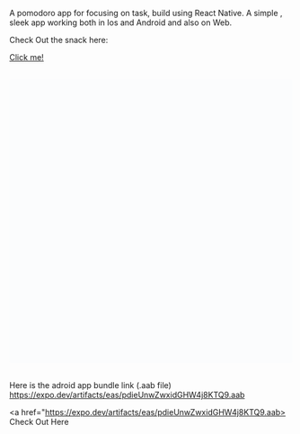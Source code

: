 A pomodoro app for focusing on task, build using React Native. A simple , sleek app working both in Ios and Android and also on Web.

 Check Out the snack here:

 <a href="https://snack.expo.dev/@pinaaka/focus-time">Click me!</a>

 <br/>

<div data-snack-id="@pinaaka/focus-time" data-snack-platform="ios" data-snack-preview="true" data-snack-theme="light" style="overflow:hidden;background:#fbfcfd;border:1px solid var(--color-border);border-radius:4px;height:505px;width:100%">

<script async src="https://snack.expo.dev/embed.js"></script></div>


<br/>

Here is the adroid app bundle link  (.aab file)
https://expo.dev/artifacts/eas/pdieUnwZwxidGHW4j8KTQ9.aab

<a href="https://expo.dev/artifacts/eas/pdieUnwZwxidGHW4j8KTQ9.aab> Check Out Here </a>